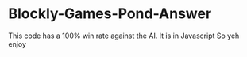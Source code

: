 # Blockly-Games-Pond-Answer
This code has a 100% win rate against the AI. It is in Javascript
So yeh enjoy
